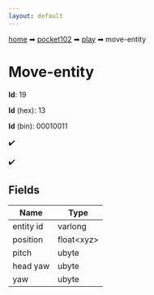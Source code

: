 ```yaml
---
layout: default
---
```


[home](/) ➡ [pocket102](/protocol/pocket102) ➡ [play](/protocol/pocket102/play) ➡ move-entity

# Move-entity

**Id**: 19

**Id** (hex): 13

**Id** (bin): 00010011

✔️

✔️

## Fields

Name | Type
---|---
entity id | varlong
position | float&lt;xyz&gt;
pitch | ubyte
head yaw | ubyte
yaw | ubyte

